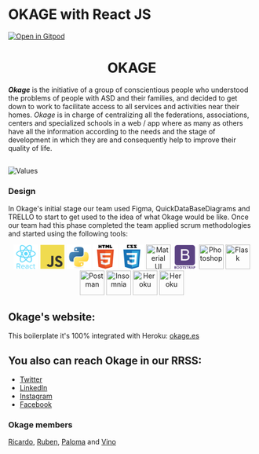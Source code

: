 # OKAGE with React JS
[![Open in Gitpod](https://gitpod.io/button/open-in-gitpod.svg)](https://gitpod.io#https://github.com/4GeeksAcademy/react-flask-hello.git)

<h1 align="center">
OKAGE
</h1>

**_Okage_** is the initiative of a group of conscientious people who understood the problems of people with ASD and their families, and decided to get down to work to facilitate access to all services and activities near their homes. _Okage_ is in charge of centralizing all the federations, associations, centers and specialized schools in a web / app where as many as others have all the information according to the needs and the stage of development in which they are and consequently help to improve their quality of life.

##
![Values](https://i.ibb.co/YN9BPyg/0-Valores2-01.png)


### Design

In Okage's initial stage our team used Figma, QuickDataBaseDiagrams and TRELLO to start to get used to the idea of what Okage would be like. Once our team had this phase completed the team applied scrum methodologies and started using the following tools:

<p align="center">
<img src="https://raw.githubusercontent.com/devicons/devicon/master/icons/react/react-original-wordmark.svg" width="50" height="50" title="React">
<img src="https://raw.githubusercontent.com/devicons/devicon/master/icons/javascript/javascript-original.svg" width="50" height="50" title="Javascript">
<img src="https://raw.githubusercontent.com/devicons/devicon/master/icons/python/python-original.svg" width="50" height="50" title="Python">
<img src="https://raw.githubusercontent.com/devicons/devicon/master/icons/html5/html5-original-wordmark.svg" width="50" height="50" title="HTML">
<img src="https://raw.githubusercontent.com/devicons/devicon/master/icons/css3/css3-original-wordmark.svg" width="50" height="50" title="CSS">
<img src="https://encrypted-tbn0.gstatic.com/images?q=tbn:ANd9GcT7qvkwyXoEp63-8fLF6wm3bzxqypXoVGXCxaovfVezQNX5SVZVxluRocCTioU5PGtE3IA&usqp=CAU" width="50" height="50" title="Material UI">
<img src="https://raw.githubusercontent.com/devicons/devicon/master/icons/bootstrap/bootstrap-plain-wordmark.svg" width="50" height="50" title="Bootstrap">
<img src="https://upload.wikimedia.org/wikipedia/commons/thumb/a/af/Adobe_Photoshop_CC_icon.svg/1051px-Adobe_Photoshop_CC_icon.svg.png" width="50" height="50" title="Photoshop">
<img src="https://www.vectorlogo.zone/logos/pocoo_flask/pocoo_flask-icon.svg" width="50" height="50" title="Flask">
<img src="https://www.vectorlogo.zone/logos/getpostman/getpostman-icon.svg" width="50" height="50" title="Postman">
<img src="https://user-images.githubusercontent.com/6686410/31217465-6adbbd18-a98d-11e7-9371-26d578182e9d.png" width="50" height="50" title="Insomnia">
<img src="https://www.vectorlogo.zone/logos/heroku/heroku-icon.svg" width="50" height="50" title="Heroku">
<img src="https://encrypted-tbn0.gstatic.com/images?q=tbn:ANd9GcR4mz0NQOF7WzhaS7qk2mY8RlUKXfwvdzV5vmNOa8ZnYCs31tqmHAs0wujMZM5WfNwK9jo&usqp=CAU" width="50" height="50" title="Heroku">
</p>

## Okage's website:

This boilerplate it's 100% integrated with Heroku: [okage.es](https://www.okage.es/)

## You also can reach Okage in our RRSS:
- [Twitter](https://twitter.com/Okage_es)
- [LinkedIn](https://www.linkedin.com/in/)
- [Instagram](https://www.instagram.com/okage.es/?hl=es)
- [Facebook](https://www.facebook.com/Okage-102088032232073)

### Okage members

[Ricardo](https://github.com/ricardorsario), [Ruben](https://github.com/9Shuck), [Paloma](https://github.com/Florence-Paloma) and [Vino](https://github.com/VinoliaBarreto)
